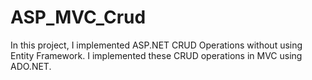 # ASP_MVC_Crud
In this project, I implemented ASP.NET CRUD Operations without using Entity Framework. I implemented these CRUD operations in MVC using ADO.NET.
